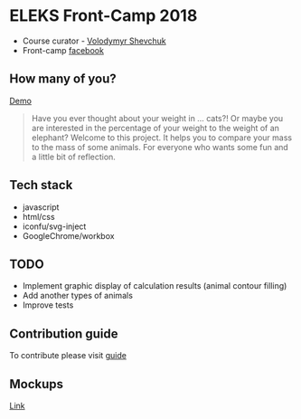 # ELEKS Front-Camp 2018

* Course curator - [Volodymyr Shevchuk](https://github.com/dosandk)
* Front-camp [facebook](https://www.facebook.com/groups/270300106928894)

## How many of you?

[Demo](https://davydoka.github.io/how-many-of-you/)  
> Have you ever thought about your weight in … cats?! Or maybe you are interested in the percentage of your weight to the weight of an elephant? Welcome to this project. It helps you to compare your mass to the mass of some animals.
For everyone who wants some fun and a little bit of reflection.
 

## Tech stack

* javascript 
* html/css
* iconfu/svg-inject
* GoogleChrome/workbox

## TODO

* Implement graphic display of calculation results (animal contour filling)
* Add another types of animals
* Improve tests

## Contribution guide

To contribute please visit [guide](https://github.com/davydoka/how-many-of-you/blob/master/.github/contributing-guides.md)

## Mockups

[Link](https://wireframepro.mockflow.com/view/M6fb87f36ff6f9583be3c0d798ce82f5a1539260718772#/page/64c615d07bd14772ba0e9ec73a199f02)  

